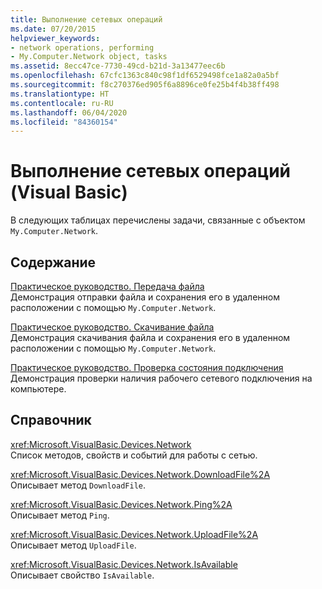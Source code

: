 ```yaml
---
title: Выполнение сетевых операций
ms.date: 07/20/2015
helpviewer_keywords:
- network operations, performing
- My.Computer.Network object, tasks
ms.assetid: 8ecc47ce-7730-49cd-b21d-3a13477eec6b
ms.openlocfilehash: 67cfc1363c840c98f1df6529498fce1a82a0a5bf
ms.sourcegitcommit: f8c270376ed905f6a8896ce0fe25b4f4b38ff498
ms.translationtype: HT
ms.contentlocale: ru-RU
ms.lasthandoff: 06/04/2020
ms.locfileid: "84360154"
---
```

# <a name="performing-network-operations-visual-basic"></a>Выполнение сетевых операций (Visual Basic)

В следующих таблицах перечислены задачи, связанные с объектом `My.Computer.Network`.  
  
## <a name="in-this-section"></a>Содержание  

 [Практическое руководство. Передача файла](how-to-upload-a-file.md)  
 Демонстрация отправки файла и сохранения его в удаленном расположении с помощью `My.Computer.Network`.  
  
 [Практическое руководство. Скачивание файла](how-to-download-a-file.md)  
 Демонстрация скачивания файла и сохранения его в удаленном расположении с помощью `My.Computer.Network`.  
  
 [Практическое руководство. Проверка состояния подключения](how-to-check-connection-status.md)  
 Демонстрация проверки наличия рабочего сетевого подключения на компьютере.  
  
## <a name="reference"></a>Справочник  

 <xref:Microsoft.VisualBasic.Devices.Network>  
 Список методов, свойств и событий для работы с сетью.  
  
 <xref:Microsoft.VisualBasic.Devices.Network.DownloadFile%2A>  
 Описывает метод `DownloadFile`.  
  
 <xref:Microsoft.VisualBasic.Devices.Network.Ping%2A>  
 Описывает метод `Ping`.  
  
 <xref:Microsoft.VisualBasic.Devices.Network.UploadFile%2A>  
 Описывает метод `UploadFile`.  
  
 <xref:Microsoft.VisualBasic.Devices.Network.IsAvailable>  
 Описывает свойство `IsAvailable`.
